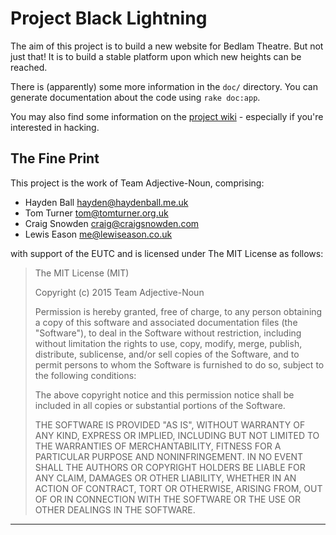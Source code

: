 # Project Black Lightning

The aim of this project is to build a new website for Bedlam Theatre.
But not just that! It is to build a stable platform upon which new
heights can be reached.

There is (apparently) some more information in the `doc/` directory.
You can generate documentation about the code using `rake doc:app`.

You may also find some information on the [project wiki](https://bitbucket.org/bedlamtheatre/black_lightning/wiki/browse/) - especially if you're interested in hacking.

## The Fine Print

This project is the work of Team Adjective-Noun, comprising:

* Hayden Ball <hayden@haydenball.me.uk>
* Tom Turner <tom@tomturner.org.uk>
* Craig Snowden <craig@craigsnowden.com>
* Lewis Eason <me@lewiseason.co.uk>

with support of the EUTC and is licensed under The MIT License as follows:

> The MIT License (MIT)
>
> Copyright (c) 2015 Team Adjective-Noun
>
> Permission is hereby granted, free of charge, to any person obtaining a copy
> of this software and associated documentation files (the "Software"), to deal
> in the Software without restriction, including without limitation the rights
> to use, copy, modify, merge, publish, distribute, sublicense, and/or sell
> copies of the Software, and to permit persons to whom the Software is
> furnished to do so, subject to the following conditions:
>
> The above copyright notice and this permission notice shall be included in all
> copies or substantial portions of the Software.
>
> THE SOFTWARE IS PROVIDED "AS IS", WITHOUT WARRANTY OF ANY KIND, EXPRESS OR
> IMPLIED, INCLUDING BUT NOT LIMITED TO THE WARRANTIES OF MERCHANTABILITY,
> FITNESS FOR A PARTICULAR PURPOSE AND NONINFRINGEMENT. IN NO EVENT SHALL THE
> AUTHORS OR COPYRIGHT HOLDERS BE LIABLE FOR ANY CLAIM, DAMAGES OR OTHER
> LIABILITY, WHETHER IN AN ACTION OF CONTRACT, TORT OR OTHERWISE, ARISING FROM,
> OUT OF OR IN CONNECTION WITH THE SOFTWARE OR THE USE OR OTHER DEALINGS IN THE
> SOFTWARE.

---